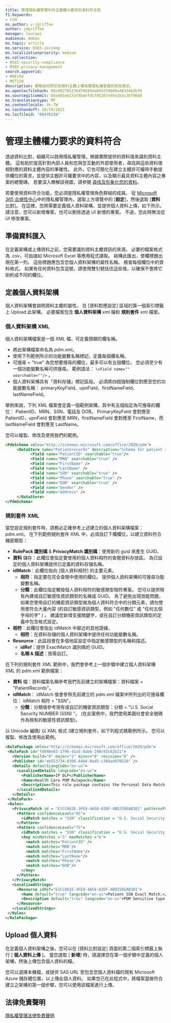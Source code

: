 ```yaml
---
title: 管理隱私權管理中的主體權力要求的資料符合性
f1.keywords:
- CSH
ms.author: v-jgriffee
author: jmgriffee
manager: laurawi
audience: Admin
ms.topic: article
ms.service: O365-seccomp
ms.localizationpriority: medium
ms.collection:
- M365-security-compliance
- M365-privacy-management
search.appverid:
- MOE150
- MET150
description: 瞭解如何對您的資料主體上傳有關隱私權管理的其他資訊。
ms.openlocfilehash: 00a902705336d766993e805d78609a48334b2bf6
ms.sourcegitcommit: 85e085eb17af8b4efd1f45207445e1b3c3679600
ms.translationtype: MT
ms.contentlocale: zh-TW
ms.lasthandoff: 10/19/2021
ms.locfileid: "60478158"
---
```

# <a name="manage-data-matching-for-subject-rights-requests"></a>管理主體權力要求的資料符合

透過資料比對，組織可以啟用隱私權管理，根據實際提供的資料值來識別資料主體。 這有助於提高針對內部人員和您與您互動的外部使用者，尋找與這些資料值相對應的資料主體內容的準確性。 此外，它也可簡化在建立主體許可權時手動提供欄位的需求，並提供主題許可權要求中的內容，以及顯示最具資料主體內容之專案的總覽磚。 若要深入瞭解該視圖，請參閱 [尋找及形象化您的資料](privacy-management-data-profile.md#items-with-the-most-data-subject-content)。

若要使用資料符合功能，您必須是隱私權管理角色群組的成員。 從 [Microsoft 365 合規性中心](https://compliance.microsoft.com/)中的隱私權管理內，選取上方導覽中的 [**設定**]，然後選取 [**資料** 比對]。 在這裡，您將需要定義個人資料架構，並提供個人資料上傳，如下所示。 請注意，您可以新增專案，也可以刪除透過 UI 新增的專案。 不過，您此時無法從 UI 修改專案。

## <a name="prepare-for-data-import"></a>準備資料匯入

在定義架構或上傳資料之前，您需要識別資料主體資訊的來源。 必要的檔案格式為 .csv，可由諸如 Microsoft Excel 等應用程式讀取。 結構此匯出，使欄標題出現在第一列。 這些標題應包含您個人資料架構的屬性名稱。 檢查每個欄位中的資料格式。 如果有任何資料包含逗號，請使用雙引號括住這些值，以確保不會將它剖析成不同的欄位。

## <a name="define-the-personal-data-schema"></a>定義個人資料架構

個人資料架構會說明資料主體的屬性。 在 [資料對應設定] 區域的第一個索引標籤上 Upload 此架構。 必要檔案包含 **個人資料架構** xml 檔和 **規則套件** xml 檔案。

### <a name="personal-data-schema-xml"></a>個人資料架構 XML

個人資料架構檔案是一個 XML 檔，可定義預期的欄名稱。

- 將此架構檔案命名為 *pdm.xml*。
- 使用下列範例所示的功能變數名稱標記，定義每個欄名稱。
- 可搜尋 = "true" 為您想要搜尋的欄位，最多可以有五個欄位。 您必須至少有一個功能變數名稱可供搜尋。 範例語法： `\<Field name="" searchable=""/>` 。
- 個人資料架構具有「資料存儲」標記區段。 必須將四個強制欄位對應至您的功能變數名稱： primaryKeyField、upnField、firstNameField、lastNameField。

舉例來說，下列 XML 檔案會定義一個範例架構，其中有五個指定為可搜尋的欄位： PatientID、MRN、SSN、電話及 DOB。 PrimaryKeyField 會對應至 PatientID，upnField 會對應至 MRN，firstNameField 會對應至 FirstName，而 lastNameField 會對應至 LastName。

您可以複製、修改及使用我們的範例。

 ```xml
<PdmSchema xmlns="http://schemas.microsoft.com/office/2020/pdm">
      <DataStore name="Patientrecords" description="Schema for patient records" version="1" primaryKeyField="PatientID" upnField="MRN" firstNameField="FirstName" lastNameField="LastName">
            <Field name="PatientID" searchable="true"/>
            <Field name="MRN" searchable="true" />
            <Field name="FirstName" />
            <Field name="LastName" />
            <Field name="SSN" searchable="true" />
            <Field name="Phone" searchable="true" />
            <Field name="DOB" searchable="true" />
            <Field name="Gender" />
            <Field name="Address" />
      </DataStore>
</PdmSchema>
 ```

### <a name="rule-package-xml"></a>規則套件 XML

當您設定規則套件時，請務必正確參考上述建立的個人資料架構檔案： pdm.xml。 在下列範例規則套件 XML 中，必須自訂下欄欄位，以建立資料符合機密類型：

- **RulePack 識別碼**  & **PrivacyMatch 識別碼**：使用新的 guid 來產生 GUID。
- **資料** 儲存：此欄位會指定要使用的個人資料相符的查閱資料存放區。 為已設定的個人資料架構提供已定義的資料存儲名稱。
- **idMatch**：此欄位指向 [個人資料相符] 的主要元素。
  - **相符**：指定要在完全查閱中使用的欄位。 提供個人資料架構的可搜尋功能變數名稱。
  - **分類**：此欄位指定觸發個人資料相符的敏感類型相符專案。 您可以提供現有內建或自訂敏感性資訊類型的名稱或 GUID。 為了避免出現效能問題，如果您使用自訂的機密資訊類型做為個人資料符合中的分類元素，請勿使用會符合大量內容 (的自訂敏感資訊類型，例如 "任何數位" 或 "任何五個字母的字" ) 。 建議您新增支援關鍵字，或在自訂分類機密資訊類型的定義中包含格式設定。
- **相符**：此欄位會指出 idMatch 中鄰近的其他證據。
  - **相符**：在資料存儲的個人資料架構中提供任何功能變數名稱。
- **Resource**：此區段會在多個地區設定中指定敏感類型的名稱和描述。
  - **idRef**：提供 ExactMatch 識別碼的 GUID。
  - **名稱 & 描述**：按需自訂。

在下列的規則套件 XML 範例中，我們會參考上一個步驟中建立個人資料架構 XML 的 pdm.xml 範例檔案：

- **資料** 檔：資料檔案名稱參考我們先前建立的架構檔案：資料檔案 = "PatientRecords"。
- **idMatch**： idMatch 值會參照先前建立的 pdm.xml 檔案中所列出的可搜尋欄位： idMatch 相符 = "SSN"。
  - **分類**：分類值參考現有或自訂的機密資訊類型：分類 = "U.S. Social Security NUMBER (SSN) "。 (在此案例中，我們使用美國社會安全號碼作為現有的敏感性資訊類型)。

以 Unicode 編碼) 以 XML 格式 (建立規則套件，如下列程式碼範例所示。 您可以複製、修改及使用此範例。

 ```xml
<RulePackage xmlns="http://schemas.microsoft.com/office/2020/pdm">
  <RulePack id="fd098e03-1796-41a5-8ab6-198c93c62b21">
    <Version build="0" major="2" minor="0" revision="0" />
    <Publisher id="eb553734-8306-44b4-9ad5-c388ad970528" />
    <Details defaultLangCode="en-us">
      <LocalizedDetails langcode="en-us">
        <PublisherName>IP DLP</PublisherName>
        <Name>Health Care PDM Rulepack</Name>
        <Description>This rule package contains the Personal Data Match sensitive type for health care sensitive types.</Description>
      </LocalizedDetails>
    </Details>
  </RulePack>
  <Rules>
    <PrivacyMatch id = "E1CC861E-3FE9-4A58-82DF-4BD259EAB381" patternsProximity = "300" dataStore ="PatientRecords" recommendedConfidence = "65" >
      <Pattern confidenceLevel="65">
        <idMatch matches = "SSN" classification = "U.S. Social Security Number (SSN)" />
      </Pattern>
      <Pattern confidenceLevel="75">
        <idMatch matches = "SSN" classification = "U.S. Social Security Number (SSN)" />
        <Any minMatches ="3" maxMatches ="6">
          <match matches="PatientID" />
          <match matches="MRN"/>
          <match matches="FirstName"/>
          <match matches="LastName"/>
          <match matches="Phone"/>
          <match matches="DOB"/>
        </Any>
      </Pattern>
    </PrivacyMatch>
    <LocalizedStrings>
      <Resource idRef="E1CC861E-3FE9-4A58-82DF-4BD259EAB381">
        <Name default="true" langcode="en-us">Patient SSN Exact Match.</Name>
        <Description default="true" langcode="en-us">PDM Sensitive type for detecting Patient SSN.</Description>
      </Resource>
    </LocalizedStrings>
  </Rules>
</RulePackage>
 ```

## <a name="upload-personal-data"></a>Upload 個人資料
在定義個人資料架構之後，您可以在 [資料比對設定] 頁面的第二個索引標籤上執行 [ **個人資料上傳** ]。 當您選取 [ **新增**] 時，請選擇您在第一個步驟中定義的個人架構，然後上傳包含個人資料的檔。

您可以選擇本機檔，或提供 SAS URL 至包含您個人資料檔的現有 Microsoft Azure 儲存體位置，以上傳此個人資料。
如果您已在此程式中，將檔案當做符合建立之架構的第一個步驟，您可以使用該檔案進行上傳。

## <a name="legal-disclaimer"></a>法律免責聲明

[隱私權管理法律免責聲明](privacy-management-disclaimer.md)
